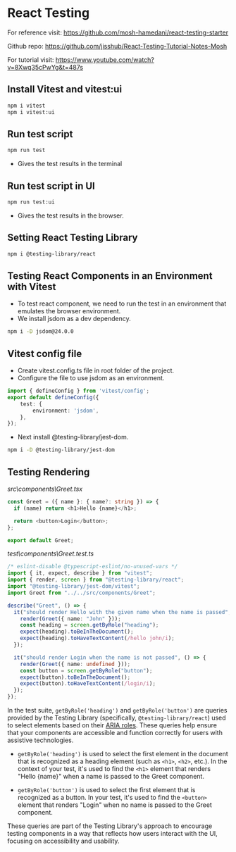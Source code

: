 # React Testing

For reference visit: https://github.com/mosh-hamedani/react-testing-starter

Github repo: https://github.com/jisshub/React-Testing-Tutorial-Notes-Mosh

For tutorial visit: https://www.youtube.com/watch?v=8Xwq35cPwYg&t=487s


## Install Vitest and vitest:ui

```bash
npm i vitest
npm i vitest:ui
```

## Run test script

```bash
npm run test
```

- Gives the test results in the terminal

## Run test script in UI

```bash
npm run test:ui
```

- Gives the test results in the browser.


## Setting React Testing Library

```bash
npm i @testing-library/react
```

## Testing React Components in an Environment with Vitest

- To test react component, we need to run the test in an environment that emulates the browser environment.
- We install jsdom as a dev dependency.

```bash
npm i -D jsdom@24.0.0
```

## Vitest config file

- Create vitest.config.ts file in root folder of the project.
- Configure the file to use jsdom as an environment.

```ts
import { defineConfig } from 'vitest/config';
export default defineConfig({
    test: {
        environment: 'jsdom',
    },
});
```

- Next install @testing-library/jest-dom.

```bash
npm i -D @testing-library/jest-dom
```


## Testing Rendering

*src\components\Greet.tsx*

```ts
const Greet = ({ name }: { name?: string }) => {
  if (name) return <h1>Hello {name}</h1>;

  return <button>Login</button>;
};

export default Greet;

```

*test\components\Greet.test.ts*
```ts
/* eslint-disable @typescript-eslint/no-unused-vars */
import { it, expect, describe } from "vitest";
import { render, screen } from "@testing-library/react";
import "@testing-library/jest-dom/vitest";
import Greet from "../../src/components/Greet";

describe("Greet", () => {
  it("should render Hello with the given name when the name is passed", () => {
    render(Greet({ name: "John" }));
    const heading = screen.getByRole("heading");
    expect(heading).toBeInTheDocument();
    expect(heading).toHaveTextContent(/hello john/i);
  });

  it("should render Login when the name is not passed", () => {
    render(Greet({ name: undefined }));
    const button = screen.getByRole("button");
    expect(button).toBeInTheDocument();
    expect(button).toHaveTextContent(/login/i);
  });
});
```

In the test suite, `getByRole('heading')` and `getByRole('button')` are queries provided by the Testing Library (specifically, `@testing-library/react`) used to select elements based on their [ARIA roles](https://www.w3.org/TR/wai-aria/#role_definitions). These queries help ensure that your components are accessible and function correctly for users with assistive technologies.

- `getByRole('heading')` is used to select the first element in the document that is recognized as a heading element (such as `<h1>`, `<h2>`, etc.). In the context of your test, it's used to find the `<h1>` element that renders "Hello {name}" when a name is passed to the Greet component.

- `getByRole('button')` is used to select the first element that is recognized as a button. In your test, it's used to find the `<button>` element that renders "Login" when no name is passed to the Greet  component.

These queries are part of the Testing Library's approach to encourage testing components in a way that reflects how users interact with the UI, focusing on accessibility and usability.






